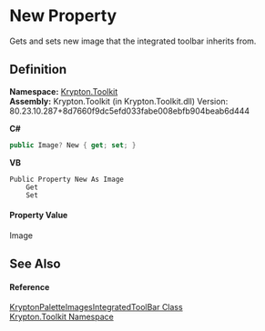 # New Property


Gets and sets new image that the integrated toolbar inherits from.



## Definition
**Namespace:** <a href="79d2eac2-21f4-54ff-7552-b20c33c30600.md">Krypton.Toolkit</a>  
**Assembly:** Krypton.Toolkit (in Krypton.Toolkit.dll) Version: 80.23.10.287+8d7660f9dc5efd033fabe008ebfb904beab6d444

**C#**
``` C#
public Image? New { get; set; }
```
**VB**
``` VB
Public Property New As Image
	Get
	Set
```



#### Property Value
Image

## See Also


#### Reference
<a href="0f375473-74f6-0338-dbb5-8a4dd7434a5b.md">KryptonPaletteImagesIntegratedToolBar Class</a>  
<a href="79d2eac2-21f4-54ff-7552-b20c33c30600.md">Krypton.Toolkit Namespace</a>  
